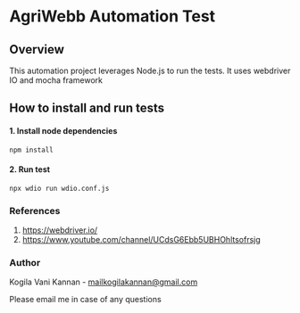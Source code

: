 # AgriWebb Automation Test

## Overview
<p>This automation project leverages Node.js to run the tests. It uses webdriver IO and mocha framework</p>


## How to install and run tests
#### 1. Install node dependencies

```
npm install
```
#### 2. Run test

```
npx wdio run wdio.conf.js 
```

### References
1. https://webdriver.io/
2. https://www.youtube.com/channel/UCdsG6Ebb5UBHOhltsofrsjg


### Author

Kogila Vani Kannan - mailkogilakannan@gmail.com
<p>Please email me in case of any questions<p>
